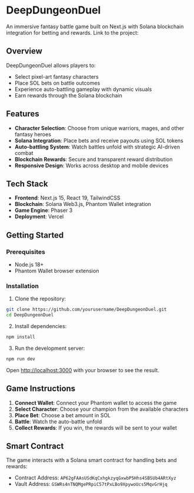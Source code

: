 # DeepDungeonDuel

An immersive fantasy battle game built on Next.js with Solana blockchain integration for betting and rewards. Link to the project:

## Overview

DeepDungeonDuel allows players to:

- Select pixel-art fantasy characters
- Place SOL bets on battle outcomes
- Experience auto-battling gameplay with dynamic visuals
- Earn rewards through the Solana blockchain

## Features

- **Character Selection**: Choose from unique warriors, mages, and other fantasy heroes
- **Solana Integration**: Place bets and receive payouts using SOL tokens
- **Auto-battling System**: Watch battles unfold with strategic AI-driven combat
- **Blockchain Rewards**: Secure and transparent reward distribution
- **Responsive Design**: Works across desktop and mobile devices

## Tech Stack

- **Frontend**: Next.js 15, React 19, TailwindCSS
- **Blockchain**: Solana Web3.js, Phantom Wallet integration
- **Game Engine**: Phaser 3
- **Deployment**: Vercel

## Getting Started

### Prerequisites

- Node.js 18+
- Phantom Wallet browser extension

### Installation

1. Clone the repository:

```bash
git clone https://github.com/yourusername/DeepDungeonDuel.git
cd DeepDungeonDuel
```

2. Install dependencies:

```bash
npm install
```

3. Run the development server:

```bash
npm run dev
```

Open [http://localhost:3000](http://localhost:3000) with your browser to see the result.

## Game Instructions

1. **Connect Wallet**: Connect your Phantom wallet to access the game
2. **Select Character**: Choose your champion from the available characters
3. **Place Bet**: Choose a bet amount in SOL
4. **Battle**: Watch the auto-battle unfold
5. **Collect Rewards**: If you win, the rewards will be sent to your wallet

## Smart Contract

The game interacts with a Solana smart contract for handling bets and rewards:

- Contract Address: `AP62gFAAsUSdKqCxhgkzyqGxwbP5Hhs4SBSUb4ARtXyz`
- Vault Address: `GSWRs4nTNQMgePRpiC57tPxLBo9XpywoUcs5MqvGrHjq`
